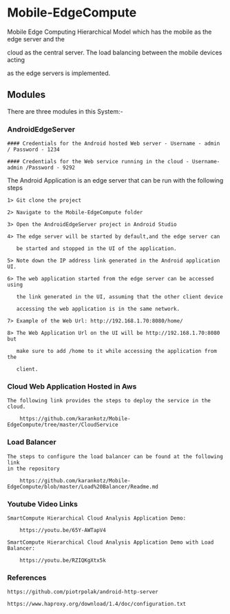 # Mobile-EdgeCompute  

Mobile Edge Computing Hierarchical Model which has the mobile as the edge server and the  

cloud as the central server. The load balancing between the mobile devices acting   

as the edge servers is implemented.  

 
## Modules  

There are three modules in this System:-

### AndroidEdgeServer  

	#### Credentials for the Android hosted Web server - Username - admin / Password - 1234
	
	#### Credentials for the Web service running in the cloud - Username- admin /Password - 9292

The Android Application is an edge server that can be run with the following steps  

	1> Git clone the project  
	
	2> Navigate to the Mobile-EdgeCompute folder
	
	3> Open the AndroidEdgeServer project in Android Studio  
	
	4> The edge server will be started by default,and the edge server can  
	
	   be started and stopped in the UI of the application.  
	   
	5> Note down the IP address link generated in the Android application UI.  
	
	6> The web application started from the edge server can be accessed using   
	
	   the link generated in the UI, assuming that the other client device   
	   
	   accessing the web application is in the same network.   
	   
	7> Example of the Web Url: http://192.168.1.70:8080/home/  
	
	8> The Web Application Url on the UI will be http://192.168.1.70:8080 but  
	
	   make sure to add /home to it while accessing the application from the  
	   
	   client.   
	   
### Cloud Web Application Hosted in Aws   

	The following link provides the steps to deploy the service in the cloud. 
	
		https://github.com/karankotz/Mobile-EdgeCompute/tree/master/CloudService
	
### Load Balancer   

	The steps to configure the load balancer can be found at the following link 
	in the repository
	
		https://github.com/karankotz/Mobile-EdgeCompute/blob/master/Load%20Balancer/Readme.md
		
### Youtube Video Links 

	SmartCompute Hierarchical Cloud Analysis Application Demo: 
	
		https://youtu.be/65Y-AWTapV4
		
	SmartCompute Hierarchical Cloud Analysis Application Demo with Load Balancer: 
	
		https://youtu.be/RZIQKgXtx5k
		
### References

	https://github.com/piotrpolak/android-http-server
	
    https://www.haproxy.org/download/1.4/doc/configuration.txt
	


		
	
	
	
	



